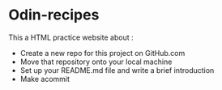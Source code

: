 # Odin-recipes

This a HTML practice website about :
- Create a new repo for this project on GitHub.com
- Move that repository onto your local machine
- Set up your README.md file and write a brief introduction
- Make acommit